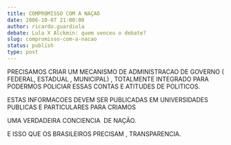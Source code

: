 ```yaml
---
title: COMPROMISSO COM A NAÇAO
date: 2006-10-07 21:00:00
author: ricardo.guardiola
debate: Lula X Alckmin: quem venceu o debate?
slug: compromisso-com-a-nacao
status: publish 
type: post
---
```


PRECISAMOS CRIAR UM MECANISMO DE ADMINISTRACAO DE GOVERNO ( FEDERAL, ESTADUAL , MUNICIPAL) , TOTALMENTE INTEGRADO PARA PODERMOS POLICIAR ESSAS CONTAS E ATITUDES DE POLITICOS.


ESTAS INFORMACOES DEVEM SER PUBLICADAS EM UNIVERSIDADES PUBLICAS E PARTICULARES PARA CRIAMOS


UMA VERDADEIRA CONCIENCIA  DE NAÇÃO.


E ISSO QUE OS BRASILEIROS PRECISAM , TRANSPARENCIA.


 


 


